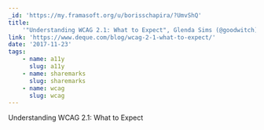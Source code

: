 ```yaml
---
_id: 'https://my.framasoft.org/u/borisschapira/?UmvShQ'
title:
    '"Understanding WCAG 2.1: What to Expect", Glenda Sims (@goodwitch) #a11y'
link: 'https://www.deque.com/blog/wcag-2-1-what-to-expect/'
date: '2017-11-23'
tags:
    - name: a11y
      slug: a11y
    - name: sharemarks
      slug: sharemarks
    - name: wcag
      slug: wcag
---
```


<div class="markdown"><p>Understanding WCAG 2.1: What to Expect
</p></div>
